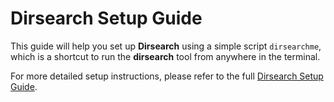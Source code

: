 
# Dirsearch Setup Guide

This guide will help you set up **Dirsearch** using a simple script `dirsearchme`, which is a shortcut to run the **dirsearch** tool from anywhere in the terminal.

For more detailed setup instructions, please refer to the full [Dirsearch Setup Guide](https://github.com/mo3awya1/install-Tolls/blob/main/dirsearch-setup.md).



